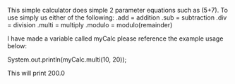 This simple calculator does simple 2 parameter equations such as (5+7).
To use simply us either of the following:
.add = addition
.sub = subtraction
.div = division
.multi = multiply
.modulo = modulo(remainder)

I have made a variable called myCalc please reference the example usage below:

System.out.println(myCalc.multi(10, 20));

This will print 200.0

